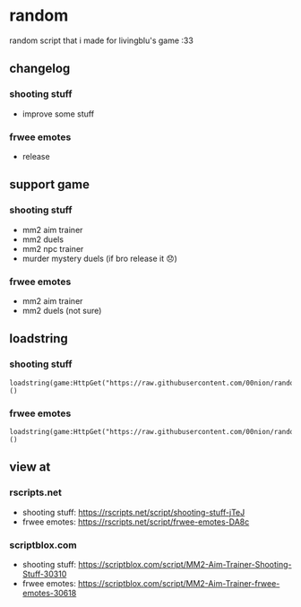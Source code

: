 # random
random script that i made for livingblu's game :33
## changelog
### shooting stuff
- improve some stuff
### frwee emotes
- release
## support game
### shooting stuff
- mm2 aim trainer
- mm2 duels
- mm2 npc trainer
- murder mystery duels (if bro release it 😞)
### frwee emotes
- mm2 aim trainer
- mm2 duels (not sure)
## loadstring
### shooting stuff
```luau
loadstring(game:HttpGet("https://raw.githubusercontent.com/00nion/random/refs/heads/main/what.luau"))()
```
### frwee emotes
```luau
loadstring(game:HttpGet("https://raw.githubusercontent.com/00nion/random/refs/heads/main/freerobux.luau"))()
```
## view at
### rscripts.net
- shooting stuff: https://rscripts.net/script/shooting-stuff-jTeJ
- frwee emotes: https://rscripts.net/script/frwee-emotes-DA8c
### scriptblox.com
- shooting stuff: https://scriptblox.com/script/MM2-Aim-Trainer-Shooting-Stuff-30310
- frwee emotes: https://scriptblox.com/script/MM2-Aim-Trainer-frwee-emotes-30618
